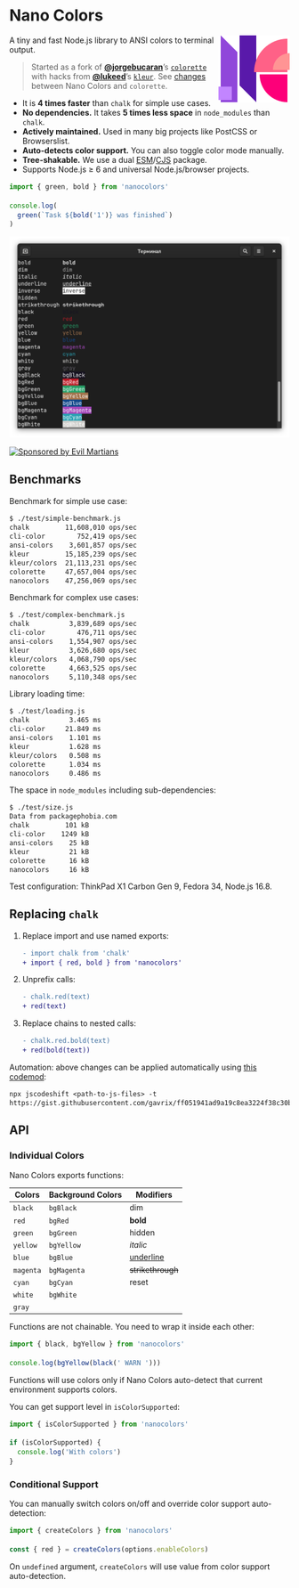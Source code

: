 # Nano Colors

<img align="right" width="128" height="120"
     src="./img/logo.svg"
     title="Nano Colors logo by Roman Shamin">

A tiny and fast Node.js library to ANSI colors to terminal output.

>Started as a fork
> of [**@jorgebucaran**](https://github.com/jorgebucaran/)’s
> [`colorette`](https://github.com/jorgebucaran/colorette) with hacks
> from [**@lukeed**](https://github.com/lukeed/)’s
> [`kleur`](https://github.com/lukeed/kleur).
> See [changes](https://github.com/ai/nanocolors/wiki/Colorette-Changes)
> between Nano Colors and `colorette`.

* It is **4 times faster** than `chalk` for simple use cases.
* **No dependencies.** It takes **5 times less space** in `node_modules`
  than `chalk`.
* **Actively maintained.** Used in many big projects
  like PostCSS or Browserslist.
* **Auto-detects color support.** You can also toggle color mode manually.
* **Tree-shakable.** We use a dual [ESM]/[CJS] package.
* Supports Node.js ≥ 6 and universal Node.js/browser projects.

```js
import { green, bold } from 'nanocolors'

console.log(
  green(`Task ${bold('1')} was finished`)
)
```

<p align="center">
  <img src="./img/example.png" alt="Nano Colors output" width="600">
</p>

<a href="https://evilmartians.com/?utm_source=nanocolors">
  <img src="https://evilmartians.com/badges/sponsored-by-evil-martians.svg"
       alt="Sponsored by Evil Martians" width="236" height="54">
</a>

[ESM]: https://github.com/ai/nanocolors/blob/main/index.js
[CJS]: https://github.com/ai/nanocolors/blob/main/index.cjs


## Benchmarks

Benchmark for simple use case:

```
$ ./test/simple-benchmark.js
chalk         11,608,010 ops/sec
cli-color        752,419 ops/sec
ansi-colors    3,601,857 ops/sec
kleur         15,185,239 ops/sec
kleur/colors  21,113,231 ops/sec
colorette     47,657,004 ops/sec
nanocolors    47,256,069 ops/sec
```

Benchmark for complex use cases:

```
$ ./test/complex-benchmark.js
chalk          3,839,689 ops/sec
cli-color        476,711 ops/sec
ansi-colors    1,554,907 ops/sec
kleur          3,626,680 ops/sec
kleur/colors   4,068,790 ops/sec
colorette      4,663,525 ops/sec
nanocolors     5,110,348 ops/sec
```

Library loading time:

```
$ ./test/loading.js
chalk          3.465 ms
cli-color     21.849 ms
ansi-colors    1.101 ms
kleur          1.628 ms
kleur/colors   0.508 ms
colorette      1.034 ms
nanocolors     0.486 ms
```

The space in `node_modules` including sub-dependencies:

```
$ ./test/size.js
Data from packagephobia.com
chalk         101 kB
cli-color    1249 kB
ansi-colors    25 kB
kleur          21 kB
colorette      16 kB
nanocolors     16 kB
```

Test configuration: ThinkPad X1 Carbon Gen 9, Fedora 34, Node.js 16.8.

## Replacing `chalk`

1. Replace import and use named exports:

   ```diff
   - import chalk from 'chalk'
   + import { red, bold } from 'nanocolors'
   ```

2. Unprefix calls:

   ```diff
   - chalk.red(text)
   + red(text)
   ```

3. Replace chains to nested calls:

   ```diff
   - chalk.red.bold(text)
   + red(bold(text))
   ```

Automation: above changes can be applied automatically using [this codemod](https://gist.github.com/gavrix/ff051941ad9a19c8ea3224f38c30bc9a):
```
npx jscodeshift <path-to-js-files> -t https://gist.githubusercontent.com/gavrix/ff051941ad9a19c8ea3224f38c30bc9a/raw/09d81e93f880ecbc8f52dcf7819816c81e2ba340/chalk_nanocolors_transform.js
```

## API

### Individual Colors

Nano Colors exports functions:

| Colors    | Background Colors   | Modifiers         |
| --------- | ------------------- | ----------------- |
| `black`   | `bgBlack`           | dim               |
| `red`     | `bgRed`             | **bold**          |
| `green`   | `bgGreen`           | hidden            |
| `yellow`  | `bgYellow`          | _italic_          |
| `blue`    | `bgBlue`            | <u>underline</u>  |
| `magenta` | `bgMagenta`         | ~~strikethrough~~ |
| `cyan`    | `bgCyan`            | reset             |
| `white`   | `bgWhite`           |                   |
| `gray`    |                     |                   |

Functions are not chainable. You need to wrap it inside each other:

```js
import { black, bgYellow } from 'nanocolors'

console.log(bgYellow(black(' WARN ')))
```

Functions will use colors only if Nano Colors auto-detect that current
environment supports colors.

You can get support level in `isColorSupported`:

```js
import { isColorSupported } from 'nanocolors'

if (isColorSupported) {
  console.log('With colors')
}
```


### Conditional Support

You can manually switch colors on/off and override color support auto-detection:

```js
import { createColors } from 'nanocolors'

const { red } = createColors(options.enableColors)
```

On `undefined` argument, `createColors` will use value
from color support auto-detection.
